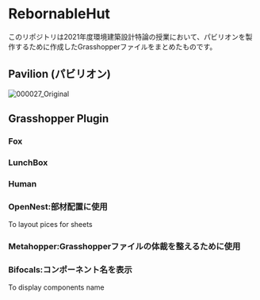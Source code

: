 # RebornableHut
このリポジトリは2021年度環境建築設計特論の授業において、パビリオンを製作するために作成したGrasshopperファイルをまとめたものです。

## Pavilion (パビリオン)
![000027_Original](https://user-images.githubusercontent.com/55425520/159114223-78d2e035-6af2-453a-a485-87e869a1a91c.jpg)

## Grasshopper Plugin
### Fox
### LunchBox
### Human
### OpenNest:部材配置に使用
To layout pices for sheets
### Metahopper:Grasshopperファイルの体裁を整えるために使用
### Bifocals:コンポーネント名を表示
To display components name
